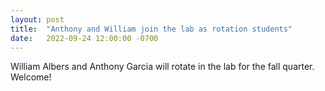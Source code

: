 ```yaml
---
layout: post
title:  "Anthony and William join the lab as rotation students"
date:   2022-09-24 12:00:00 -0700
---
```

William Albers and Anthony Garcia will rotate in the lab for the fall quarter. Welcome!